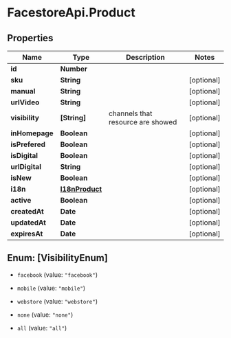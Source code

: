 # FacestoreApi.Product

## Properties
Name | Type | Description | Notes
------------ | ------------- | ------------- | -------------
**id** | **Number** |  | 
**sku** | **String** |  | [optional] 
**manual** | **String** |  | [optional] 
**urlVideo** | **String** |  | [optional] 
**visibility** | **[String]** | channels that resource are showed | [optional] 
**inHomepage** | **Boolean** |  | [optional] 
**isPrefered** | **Boolean** |  | [optional] 
**isDigital** | **Boolean** |  | [optional] 
**urlDigital** | **String** |  | [optional] 
**isNew** | **Boolean** |  | [optional] 
**i18n** | [**I18nProduct**](I18nProduct.md) |  | [optional] 
**active** | **Boolean** |  | [optional] 
**createdAt** | **Date** |  | [optional] 
**updatedAt** | **Date** |  | [optional] 
**expiresAt** | **Date** |  | [optional] 


<a name="[VisibilityEnum]"></a>
## Enum: [VisibilityEnum]


* `facebook` (value: `"facebook"`)

* `mobile` (value: `"mobile"`)

* `webstore` (value: `"webstore"`)

* `none` (value: `"none"`)

* `all` (value: `"all"`)




